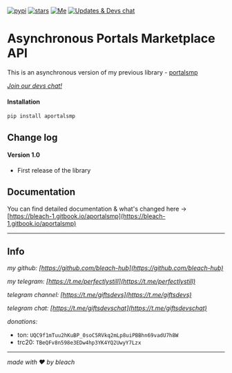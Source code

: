 [![pypi](https://img.shields.io/pypi/v/aportalsmp.svg)](https://pypi.org/project/aportalsmp/) [![stars](https://img.shields.io/github/stars/bleach-hub/aportalsmp?style=social)](https://github.com/bleach-hub/aportalsmp/stargazers) [![Me](https://img.shields.io/badge/Telegram-@perfectlystill-blue?logo=telegram)](https://t.me/perfectlystill) [![Updates & Devs chat](https://img.shields.io/badge/Telegram-@giftsdevs-blue?logo=telegram)](https://t.me/giftsdevs)

# Asynchronous Portals Marketplace API

This is an asynchronous version of my previous library - [portalsmp](https://pypi.org/project/portalsmp/)

*[Join our devs chat!](t.me/giftsdevschat)*

#### Installation

`pip install aportalsmp`

## Change log

#### Version 1.0

- First release of the library

## Documentation

You can find detailed documentation & what's changed here -> [https://bleach-1.gitbook.io/aportalsmp](https://bleach-1.gitbook.io/aportalsmp)

---

## Info

*my github: [https://github.com/bleach-hub](https://github.com/bleach-hub)*

*my telegram: [https://t.me/perfectlystill](https://t.me/perfectlystill)*

*telegram channel: [https://t.me/giftsdevs](https://t.me/giftsdevs)*

*telegram chat: [https://t.me/giftsdevschat](https://t.me/giftsdevschat)*

*donations:*

- ton: `UQC9f1mTuu2hKuBP_0soC5RVkq2mLp8uiPBBhn69vadU7h8W`
- trc20: `TBeQFv8n598e3EDw4hp3YK4YQ2UwyY7Lzx`

---

*made with ❤️ by bleach*
